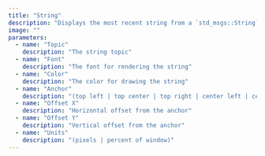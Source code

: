 ```yaml
---
title: "String"
description: "Displays the most recent string from a `std_msgs::String` message at a fixed location on the scene."
image: ""
parameters:
  - name: "Topic"
    description: "The string topic"
  - name: "Font"
    description: "The font for rendering the string"
  - name: "Color"
    description: "The color for drawing the string"
  - name: "Anchor"
    description: "(top left | top center | top right | center left | center | center right | bottom left | bottom center | bottom right)"
  - name: "Offset X"
    description: "Horizontal offset from the anchor"
  - name: "Offset Y"
    description: "Vertical offset from the anchor"
  - name: "Units"
    description: "(pixels | percent of window)"
---
```

